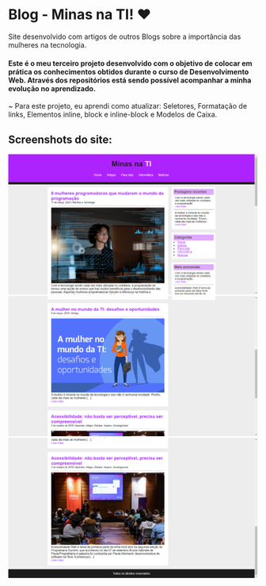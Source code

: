 # Blog - Minas na TI! ❤
Site desenvolvido com artigos de outros Blogs sobre a importância das mulheres na tecnologia.

#### Este é o meu terceiro projeto desenvolvido com o objetivo de colocar em prática os conhecimentos obtidos durante o curso de Desenvolvimento Web. Através dos repositórios está sendo possível acompanhar a minha evolução no aprendizado.

 ~ Para este projeto, eu aprendi como atualizar: Seletores, Formatação de links, Elementos inline, block e inline-block e Modelos de Caixa.

## Screenshots do site:

![](screenshots/img-1.png)
![](screenshots/img-2.png)
![](screenshots/img-3.png)
